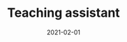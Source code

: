 ---
title: Teaching assistant
summary: TA for OPT 287 - Math Methods in Opt & Physics
date: 2021-02-01
type: docs
math: false
tags:
  - OPT287

---